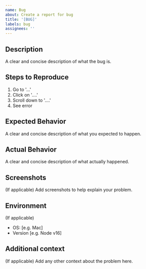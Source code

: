 ```yaml
---
name: Bug
about: Create a report for bug
title: '[BUG]'
labels: bug
assignees: ''
---
```


## Description

A clear and concise description of what the bug is.

## Steps to Reproduce

1. Go to '...'
2. Click on '....'
3. Scroll down to '....'
4. See error

## Expected Behavior

A clear and concise description of what you expected to happen.

## Actual Behavior

A clear and concise description of what actually happened.

## Screenshots

(If applicable)
Add screenshots to help explain your problem.

## Environment

(If applicable)

- OS: [e.g. Mac]
- Version [e.g. Node v16]

## Additional context

(If applicable)
Add any other context about the problem here.
